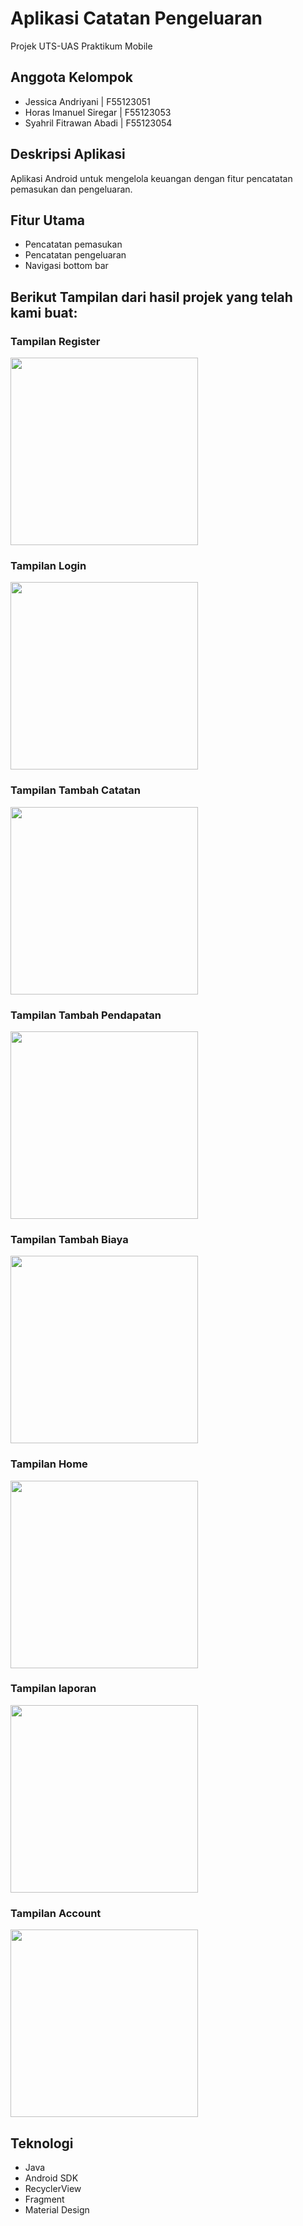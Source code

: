 # Aplikasi Catatan Pengeluaran

Projek UTS-UAS Praktikum Mobile

## Anggota Kelompok
- Jessica Andriyani | F55123051
- Horas Imanuel Siregar | F55123053
- Syahril Fitrawan Abadi | F55123054

## Deskripsi Aplikasi
Aplikasi Android untuk mengelola keuangan dengan fitur pencatatan pemasukan dan pengeluaran.

## Fitur Utama
- Pencatatan pemasukan
- Pencatatan pengeluaran
- Navigasi bottom bar

## Berikut Tampilan dari hasil projek yang telah kami buat:

### Tampilan Register
<img src="app/sampledata/register.jpg" width="300">

### Tampilan Login
<img src="app/sampledata/login.jpg" width="300">

### Tampilan Tambah Catatan
<img src="app/sampledata/tambahcatatan.jpg" width="300">

### Tampilan Tambah Pendapatan
<img src="app/sampledata/tambahpendapatan.jpg" width="300">

### Tampilan Tambah Biaya
<img src="app/sampledata/tambahpengeluaran.jpg" width="300">

### Tampilan Home
<img src="app/sampledata/halamantransaksi.jpg" width="300">

### Tampilan laporan
<img src="app/sampledata/halamanlaporan.jpg" width="300">

### Tampilan Account
<img src="app/sampledata/halamanmiliksaya.jpg" width="300">

## Teknologi
- Java
- Android SDK
- RecyclerView
- Fragment
- Material Design
